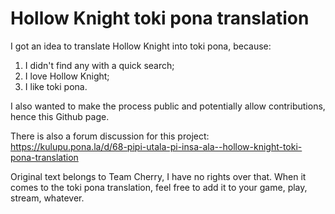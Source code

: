 # Hollow Knight toki pona translation

I got an idea to translate Hollow Knight into toki pona, because:
1) I didn't find any with a quick search;
2) I love Hollow Knight;
3) I like toki pona.

I also wanted to make the process public and potentially allow contributions, hence this Github page.

There is also a forum discussion for this project: https://kulupu.pona.la/d/68-pipi-utala-pi-insa-ala--hollow-knight-toki-pona-translation

Original text belongs to Team Cherry, I have no rights over that.
When it comes to the toki pona translation, feel free to add it to your game, play, stream, whatever.
